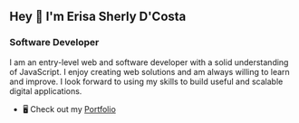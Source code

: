 ## Hey 👋 I'm Erisa Sherly D'Costa 

### Software Developer

I am an entry-level web and software developer with a solid understanding of JavaScript. I enjoy creating web solutions and am always willing to learn and improve. I look forward to using my skills to build useful and scalable digital applications.

- 🖥️ Check out my [Portfolio](https://sherlycosta.github.io/Portfolio/)
